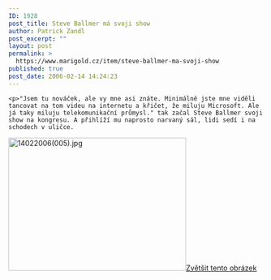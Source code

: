 ```yaml
---
ID: 1928
post_title: Steve Ballmer má svoji show
author: Patrick Zandl
post_excerpt: ""
layout: post
permalink: >
  https://www.marigold.cz/item/steve-ballmer-ma-svoji-show
published: true
post_date: 2006-02-14 14:24:23
---
```

	<p>"Jsem tu nováček, ale vy mne asi znáte. Minimálně jste mne viděli tancovat na tom videu na internetu a křičet, že miluju Microsoft. Ale já taky miluju telekomunikační průmysl." tak začal Steve Ballmer svoji show na kongresu. A přihlíží mu naprosto narvaný sál, lidi sedí i na schodech v uličce.
</p><div class="box"><img src="/wp-content/uploads/1/thumb-822346943.jpg" alt="14022006(005).jpg" width="350" height="262" /><a href="/wp-content/uploads/1/mms-822346943.jpg" title="Zvětšit tento obrázek" onclick="window.open('/wp-content/1/mms-822346943.jpg','Zvětšit tento obrázek','width=1280,height=960,directories=no,location=no,menubar=no,scrollbars=no,status=no,toolbar=no,resizable=no');return false">Zvětšit tento obrázek</a></div>